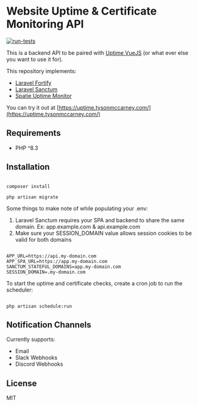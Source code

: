 # Website Uptime & Certificate Monitoring API
[![run-tests](https://github.com/J-T-McC/uptime-backend-api/actions/workflows/run_tests.yml/badge.svg?branch=main)](https://github.com/J-T-McC/uptime-backend-api/actions/workflows/run_tests.yml)

This is a backend API to be paired with [Uptime VueJS](https://github.com/J-T-McC/uptime-frontend-vue) (or what ever else you want to use it for).

This repository implements: 

* [Laravel Fortify](https://laravel.com/docs/11.x/fortify)
* [Laravel Sanctum](https://laravel.com/docs/11.x/sanctum)
* [Spatie Uptime Monitor](https://github.com/spatie/laravel-uptime-monitor)

You can try it out at [https://uptime.tysonmccarney.com/](https://uptime.tysonmccarney.com/)

## Requirements
 
* PHP ^8.3
 
## Installation

```shell script

composer install

php artisan migrate

```

Some things to make note of while populating your .env:

1. Laravel Sanctum requires your SPA and backend to share the same domain. 
   Ex: app.example.com & api.example.com
1. Make sure your SESSION_DOMAIN value allows session cookies to be valid for both domains

```dotenv

APP_URL=https://api.my-domain.com
APP_SPA_URL=https://app.my-domain.com
SANCTUM_STATEFUL_DOMAINS=app.my-domain.com
SESSION_DOMAIN=.my-domain.com

```

To start the uptime and certificate checks, create a cron job to run the scheduler:

```shell script

php artisan schedule:run

```

## Notification Channels

Currently supports:
* Email
* Slack Webhooks
* Discord Webhooks

## License

MIT
